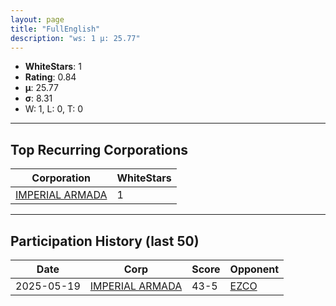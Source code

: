 ```yaml
---
layout: page
title: "FullEnglish"
description: "ws: 1 μ: 25.77"
---
```

- **WhiteStars**: 1
- **Rating**: 0.84
- **μ**: 25.77  
- **σ**: 8.31
- W: 1, L: 0, T: 0

---

## Top Recurring Corporations

| Corporation | WhiteStars |
| --- | --- |
| [IMPERIAL ARMADA](https://ws.tsl.rocks/corp/0c33734edc95a1bac88a9df7e0853a3bd835ea682673f097db1c75d6bb14c8da/) | 1 |

---

## Participation History (last 50)

| Date | Corp | Score | Opponent |
| --- | --- | --- | --- |
| 2025-05-19 | [IMPERIAL ARMADA](https://ws.tsl.rocks/corp/0c33734edc95a1bac88a9df7e0853a3bd835ea682673f097db1c75d6bb14c8da/) | 43-5 | [EZCO](https://ws.tsl.rocks/corp/cfad990cabcdc1326c0aa3f93a57d1f0e6ec3cd2949e01e6b08443c3af8282f1/) |